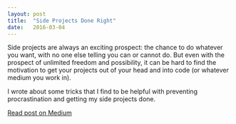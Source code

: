 ```yaml
---
layout: post
title:  "Side Projects Done Right"
date:   2016-03-04
---
```


Side projects are always an exciting prospect: the chance to do whatever you want, with no one else telling you can or cannot do. But even with the prospect of unlimited freedom and possibility, it can be hard to find the motivation to get your projects out of your head and into code (or whatever medium you work in).

I wrote about some tricks that I find to be helpful with preventing procrastination and getting my side projects done.

<a class="btn btn--primary" href="https://medium.com/digital-empire/side-projects-done-right-4d1c9b3cda30" target="_blank">Read post on Medium</a>
